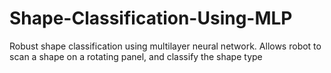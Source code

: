 # Shape-Classification-Using-MLP
Robust shape classification using multilayer neural network. Allows robot to scan a shape on a rotating panel, and classify the shape type
